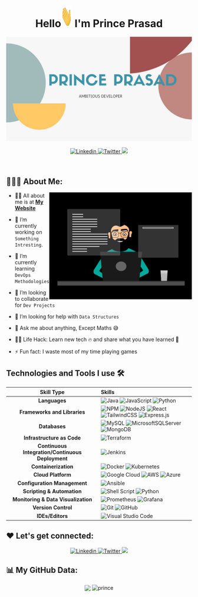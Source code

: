 <!-- ![App Screenshot](https://github.com/PRINCE-PRASAD/PRINCE-PRASAD/blob/main/assets/prince.gif?raw=true) -->

<h1 align="center">Hello<img src="https://raw.githubusercontent.com/ABSphreak/ABSphreak/master/gifs/Hi.gif" width="30px" height="60px"> I'm Prince Prasad</h1>

<!-- [![Typing SVG](https://readme-typing-svg.herokuapp.com?font=montserrat&size=56&center=true&vCenter=true&multiline=true&width=1000&height=300&lines=Hello+Folks!!;My+name++is++Prince;Welcome+to+my+Github+Profile)](https://git.io/typing-svg) -->

<div align="center">
  <img src ="./assets/TopBanner.png" />

<p align="center">
    <a href="https://www.linkedin.com/in/prince-prasad/">
        <img src="https://img.shields.io/badge/Linkedin-%230077B5.svg?style=for-the-badge&logo=linkedin&logoColor=white" alt="Linkedin" />
    </a>
    <a href="https://twitter.com/PRINCE__PRASAD">
        <img src="https://img.shields.io/badge/-Twitter-%231DA1F2.svg?style=for-the-badge&logo=Twitter&logoColor=white" alt="Twitter" />
    </a>
     <a href="mailto:pkprasad998@gmail.com">
      <img src="https://img.shields.io/badge/SEND%20MAIL-7cebf5?&style=for-the-badge&logo=MAIL.RU&logoColor=black">
    </a>
    
</p> 


  
</div>

 <br/>

## 👨🏻‍💻 About Me:

<img  src="./assets/one.gif" height="290px" align="right" />

- 🙋‍♂️ All about me is at **[My Website](https://.vercel.app/)**

- 🔭 I’m currently working on `Something Intresting`.

- 🌱 I’m currently learning `DevOps Methodologies`

- 👯 I’m looking to collaborate for `Dev Projects`

- 🤔 I’m looking for help with `Data Structures`

- 💬 Ask me about anything, Except Maths :sweat_smile:

- 👨‍💻 Life Hack: Learn new tech :fire: and share what you have learned :tada:

- ⚡ Fun fact: I waste most of my time playing games




<!-- <img width="30%" align="right" src="https://github.com/PRINCE-PRASAD/PRINCE-PRASAD/blob/main/assets/workbench.svg?raw=true">    -->
<!-- 
<h4>Hey There,</h4>  

I'm Prince, a *Web Developer* pursuing my Information Technology Degree who is passionate about building user-friendly, easy-to-use applications, that makes a difference to the lives of those around me. I like to explore new trends and learn new technologies. As of now, I am focused on Web Development and DevOps, but I still wish to explore many fields.    

Want to know more about me? [Check out my portfolio](https://--------/) -->

<h2>Technologies and Tools I use 🛠</h2>

| Skill Type      | Skills | 
| :---:        |    :----   |
|**Languages**|![Java](https://img.shields.io/badge/java-%23ED8B00.svg?style=for-the-badge&logo=java&logoColor=white) ![JavaScript](https://img.shields.io/badge/javascript-%23323330.svg?style=for-the-badge&logo=javascript&logoColor=%23F7DF1E) ![Python](https://img.shields.io/badge/python-3670A0?style=for-the-badge&logo=python&logoColor=ffdd54) | 
|**Frameworks and Libraries**|    ![NPM](https://img.shields.io/badge/NPM-%23000000.svg?style=for-the-badge&logo=npm&logoColor=white) ![NodeJS](https://img.shields.io/badge/node.js-6DA55F?style=for-the-badge&logo=node.js&logoColor=white) ![React](https://img.shields.io/badge/react-%2320232a.svg?style=for-the-badge&logo=react&logoColor=%2361DAFB) ![TailwindCSS](https://img.shields.io/badge/tailwindcss-%2338B2AC.svg?style=for-the-badge&logo=tailwind-css&logoColor=white)  ![Express.js](https://img.shields.io/badge/express.js-%23404d59.svg?logo=express&logoColor=%2361DAFB&style=for-the-badge) |
|**Databases**|    ![MySQL](https://img.shields.io/badge/mysql-%2300f.svg?style=for-the-badge&logo=mysql&logoColor=white)  ![MicrosoftSQLServer](https://img.shields.io/badge/Microsoft%20SQL%20Sever-CC2927?style=for-the-badge&logo=microsoft%20sql%20server&logoColor=white) ![MongoDB](https://img.shields.io/badge/MongoDB-%234ea94b.svg?style=for-the-badge&logo=mongodb&logoColor=white) |
|**Infrastructure as Code**| ![Terraform](https://img.shields.io/badge/terraform-%235835CC.svg?style=for-the-badge&logo=terraform&logoColor=white) |
|**Continuous Integration/Continuous Deployment** | ![Jenkins](https://img.shields.io/badge/jenkins-%232C5263.svg?style=for-the-badge&logo=jenkins&logoColor=white) |
|**Containerization**|   ![Docker](https://img.shields.io/badge/docker-%230db7ed.svg?style=for-the-badge&logo=docker&logoColor=white)  ![Kubernetes](https://img.shields.io/badge/kubernetes-%23326ce5.svg?style=for-the-badge&logo=kubernetes&logoColor=white) |
|**Cloud Platform**|   ![Google Cloud](https://img.shields.io/badge/GoogleCloud-%234285F4.svg?style=for-the-badge&logo=google-cloud&logoColor=white)  ![AWS](https://img.shields.io/badge/AWS-%23FF9900.svg?style=for-the-badge&logo=amazon-aws&logoColor=white) ![Azure](https://img.shields.io/badge/azure-%230072C6.svg?style=for-the-badge&logo=microsoftazure&logoColor=white)  |
|**Configuration Management** |![Ansible](https://img.shields.io/badge/ansible-%231A1918.svg?style=for-the-badge&logo=ansible&logoColor=white) |
|**Scripting & Automation**| ![Shell Script](https://img.shields.io/badge/shell_script-%23121011.svg?style=for-the-badge&logo=gnu-bash&logoColor=white) ![Python](https://img.shields.io/badge/python-3670A0?style=for-the-badge&logo=python&logoColor=ffdd54) |
|**Monitoring & Data Visualization**| ![Prometheus](https://img.shields.io/badge/Prometheus-E6522C?style=for-the-badge&logo=Prometheus&logoColor=white) ![Grafana](https://img.shields.io/badge/grafana-%23F46800.svg?style=for-the-badge&logo=grafana&logoColor=white) |
| **Version Control**|    ![Git](https://img.shields.io/badge/git-%23F05033.svg?style=for-the-badge&logo=git&logoColor=white) ![GitHub](https://img.shields.io/badge/github-%23121011.svg?style=for-the-badge&logo=github&logoColor=white)  |
|**IDEs/Editors**|    ![Visual Studio Code](https://img.shields.io/badge/Visual%20Studio%20Code-0078d7.svg?style=for-the-badge&logo=visual-studio-code&logoColor=white)   |

## ❤️ Let's get connected:

<p align="center">
    <a href="https://www.linkedin.com/in/prince-prasad/">
        <img src="https://img.shields.io/badge/Linkedin-%230077B5.svg?style=for-the-badge&logo=linkedin&logoColor=white" alt="Linkedin" />
    </a>
    <a href="https://twitter.com/PRINCE__PRASAD">
        <img src="https://img.shields.io/badge/-Twitter-%231DA1F2.svg?style=for-the-badge&logo=Twitter&logoColor=white" alt="Twitter" />
    </a>
     <a href="mailto:princekumar20000@gmail.com">
      <img src="https://img.shields.io/badge/SEND%20MAIL-7cebf5?&style=for-the-badge&logo=MAIL.RU&logoColor=black">
    </a>
    
</p> 

## 📊 My GitHub Data:

<div align="center">
  <img align="center" src="https://github-readme-stats.anuraghazra1.vercel.app/api?username=PRINCE-PRASAD&show_icons=true" />
  <img align="center" src="https://github-readme-streak-stats.herokuapp.com/?user=PRINCE-PRASAD&" alt="prince" />
</div>

<!-- <b>My GitHub Stats</b>

<a href="http://www.github.com/PRINCE-PRASAD"><img src="https://github-readme-stats.vercel.app/api?username=PRINCE-PRASAD&show_icons=true&hide=&count_private=true&title_color=0891b2&text_color=ffffff&icon_color=0891b2&bg_color=1c1917&hide_border=true&show_icons=true" alt="PRINCE-PRASAD's GitHub stats" /></a>

<a href="http://www.github.com/PRINCE-PRASAD"><img src="https://github-readme-streak-stats.herokuapp.com/?user=PRINCE-PRASAD&stroke=ffffff&background=1c1917&ring=0891b2&fire=0891b2&currStreakNum=ffffff&currStreakLabel=0891b2&sideNums=ffffff&sideLabels=ffffff&dates=ffffff&hide_border=true" /></a> -->

